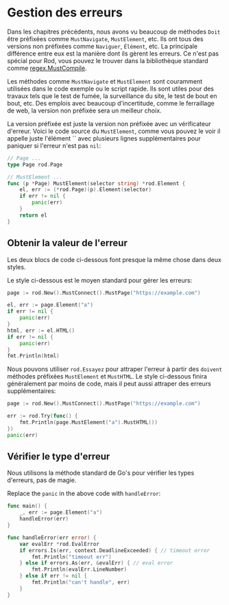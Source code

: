 # Gestion des erreurs

Dans les chapitres précédents, nous avons vu beaucoup de méthodes `Doit` être préfixées comme `MustNavigate`, `MustElement`, etc. Ils ont tous des versions non préfixées comme `Naviguer`, `Élément`, etc. La principale différence entre eux est la manière dont ils gèrent les erreurs. Ce n'est pas spécial pour Rod, vous pouvez le trouver dans la bibliothèque standard comme [regex.MustCompile](https://golang.org/pkg/regexp/#MustCompile).

Les méthodes comme `MustNavigate` et `MustElement` sont couramment utilisées dans le code exemple ou le script rapide. Ils sont utiles pour des travaux tels que le test de fumée, la surveillance du site, le test de bout en bout, etc. Des emplois avec beaucoup d'incertitude, comme le ferraillage de web, la version non préfixée sera un meilleur choix.

La version préfixée est juste la version non préfixée avec un vérificateur d'erreur. Voici le code source du `MustElement`, comme vous pouvez le voir il appelle juste l'élément `` avec plusieurs lignes supplémentaires pour paniquer si l'erreur n'est pas `nil`:

```go
// Page ...
type Page rod.Page

// MustElement ...
func (p *Page) MustElement(selector string) *rod.Element {
    el, err := (*rod.Page)(p).Element(selector)
    if err != nil {
        panic(err)
    }
    return el
}
```

## Obtenir la valeur de l'erreur

Les deux blocs de code ci-dessous font presque la même chose dans deux styles.

Le style ci-dessous est le moyen standard pour gérer les erreurs:

```go
page := rod.New().MustConnect().MustPage("https://example.com")

el, err := page.Element("a")
if err != nil {
    panic(err)
}
html, err := el.HTML()
if err != nil {
    panic(err)
}
fmt.Println(html)
```

Nous pouvons utiliser `rod.Essayez` pour attraper l'erreur à partir des `doivent` méthodes préfixées `MustElement` et `MustHTML`. Le style ci-dessous finira généralement par moins de code, mais il peut aussi attraper des erreurs supplémentaires:

```go
page := rod.New().MustConnect().MustPage("https://example.com")

err := rod.Try(func() {
    fmt.Println(page.MustElement("a").MustHTML())
})
panic(err)
```

## Vérifier le type d'erreur

Nous utilisons la méthode standard de Go's pour vérifier les types d'erreurs, pas de magie.

Replace the `panic` in the above code with `handleError`:

```go
func main() {
    _, err := page.Element("a")
    handleError(err)
}

func handleError(err error) {
    var evalErr *rod.EvalError
    if errors.Is(err, context.DeadlineExceeded) { // timeout error
        fmt.Println("timeout err")
    } else if errors.As(err, &evalErr) { // eval error
        fmt.Println(evalErr.LineNumber)
    } else if err != nil {
        fmt.Println("can't handle", err)
    }
}
```
